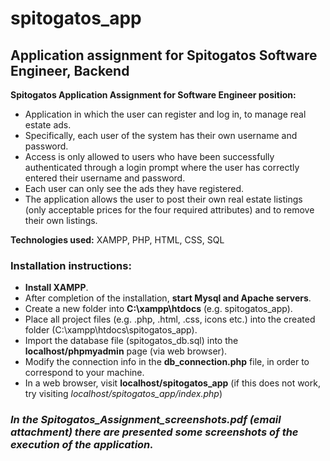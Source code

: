 # spitogatos_app
## Application assignment for Spitogatos Software Engineer, Backend

**Spitogatos Application Assignment for Software Engineer position:** 
-	Application in which the user can register and log in, to manage real estate ads. 
-	Specifically, each user of the system has their own username and password. 
-	Access is only allowed to users who have been successfully authenticated through a login prompt where the user has correctly entered their username and password. 
-	Each user can only see the ads they have registered. 
-	The application allows the user to post their own real estate listings (only acceptable prices for the four required attributes) and to remove their own listings.

**Technologies used:** XAMPP, PHP, HTML, CSS, SQL

### **Installation instructions:**
-	**Install XAMPP**.
-	After completion of the installation, **start Mysql and Apache servers**.
-	Create a new folder into **C:\xampp\htdocs** (e.g. spitogatos_app).
-	Place all project files (e.g. .php, .html, .css, icons etc.) into the created folder (C:\xampp\htdocs\spitogatos_app).
-	Import the database file (spitogatos_db.sql) into the **localhost/phpmyadmin** page (via web browser).
-	Modify the connection info in the **db_connection.php** file, in order to correspond to your machine.
-	In a web browser, visit **localhost/spitogatos_app** (if this does not work, try visiting _localhost/spitogatos_app/index.php_)

### _In the **Spitogatos_Assignment_screenshots.pdf** (email attachment) there are presented some screenshots of the execution of the application._
